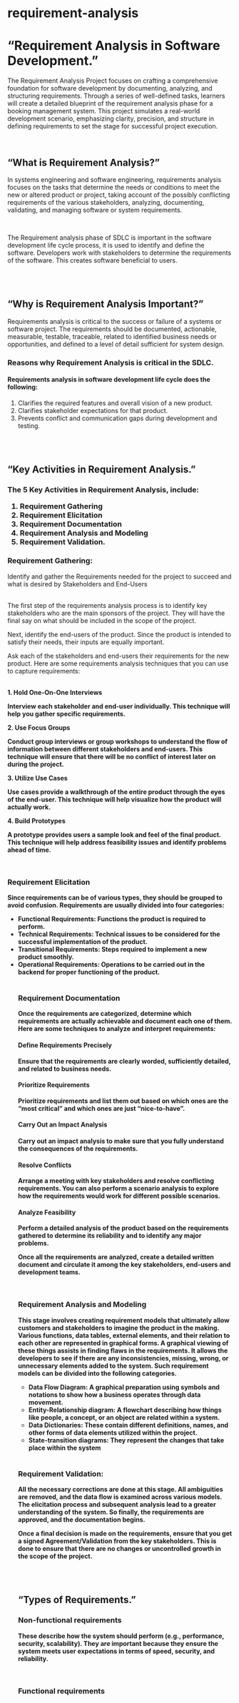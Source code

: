# requirement-analysis

<h1>“Requirement Analysis in Software Development.”</h1>
<p>The Requirement Analysis Project focuses on crafting a comprehensive foundation for software development by documenting, analyzing, and structuring requirements. Through a series of well-defined tasks, learners will create a detailed blueprint of the requirement analysis phase for a booking management system. This project simulates a real-world development scenario, emphasizing clarity, precision, and structure in defining requirements to set the stage for successful project execution.</p>

<br>

<h2>“What is Requirement Analysis?”</h2>
<p>In systems engineering and software engineering, requirements analysis focuses on the tasks that determine the needs or conditions to meet the new or altered product or project, taking account of the possibly conflicting requirements of the various stakeholders, analyzing, documenting, validating, and managing software or system requirements.</p>


<br>
<p>The Requirement analysis phase of SDLC is important in the software development life cycle process, it is used to identify and define the software. Developers work with stakeholders to determine the requirements of the software. This creates software beneficial to users.</p>

<br>
<br>

<h2>“Why is Requirement Analysis Important?”</h2>
<p>Requirements analysis is critical to the success or failure of a systems or software project. The requirements should be documented, actionable, measurable, testable, traceable, related to identified business needs or opportunities, and defined to a level of detail sufficient for system design.</p>

<h3>Reasons why Requirement Analysis is critical in the SDLC.</h3>
<h4>Requirements analysis in software development life cycle does the following:</h4>
<ol>
<li>Clarifies the required features and overall vision of a new product. </li>
<li>Clarifies stakeholder expectations for that product.</li>
<li>Prevents conflict and communication gaps during development and testing.</li></ol>

<br>
<br>

<h2>“Key Activities in Requirement Analysis.”</h2>

<h3>The 5 Key Activities in Requirement Analysis, include:</3>
<ol>
<li>Requirement Gathering</li>
<li>Requirement Elicitation</li>
<li>Requirement Documentation</li>
<li>Requirement Analysis and Modeling</li>
<li>Requirement Validation.</li></ol>

<h3><h3>
<h3>Requirement Gathering:</h3>
<p>Identify and gather the Requirements needed for the project to succeed and what is desired by  Stakeholders and End-Users</p>
<br>
The first step of the requirements analysis process is to identify key stakeholders who are the main sponsors of the project. They will have the final say on what should be included in the scope of the project. 

Next, identify the end-users of the product. Since the product is intended to satisfy their needs, their inputs are equally important. </p>

<p>Ask each of the stakeholders and end-users their requirements for the new product. Here are some requirements analysis techniques that you can use to capture requirements:</p>
<br>
<b>1. Hold One-On-One Interviews<b>
<p>
Interview each stakeholder and end-user individually. This technique will help you gather specific requirements.</p>
<b>2. Use Focus Groups</b>
<p>Conduct group interviews or group workshops to understand the flow of information between different stakeholders and end-users. This technique will ensure that there will be no conflict of interest later on during the project.</p>
<b>3. Utilize Use Cases</b>
<p>Use cases provide a walkthrough of the entire product through the eyes of the end-user. This technique will help visualize how the product will actually work.</p>
<b>4. Build Prototypes</b>
<p>A prototype provides users a sample look and feel of the final product. This technique will help address feasibility issues and identify problems ahead of time.</p>

<br>

<h3>Requirement Elicitation</h3>
<p>Since requirements can be of various types, they should be grouped to avoid confusion. Requirements are usually divided into four categories:<p>
<ul>
<li><b>Functional Requirements:</b> Functions the product is required to perform.</li>
<li><b>Technical Requirements:</b> Technical issues to be considered for the successful implementation of the product.</li>
<li><b>Transitional Requirements:</b> Steps required to implement a new product smoothly.</li>
<li><b>Operational Requirements:</b> Operations to be carried out in the backend for proper functioning of the product.</li>

<br>

<h3>Requirement Documentation</h3>
<p>Once the requirements are categorized, determine which requirements are actually achievable and document each one of them. Here are some techniques to analyze and interpret requirements:</p>

<h4>Define Requirements Precisely</h4>
<P>Ensure that the requirements are clearly worded, sufficiently detailed, and related to business needs.</p>

<h4>Prioritize Requirements</h4>
<p>Prioritize requirements and list them out based on which ones are the “most critical” and which ones are just “nice-to-have”.</p>

<h4>Carry Out an Impact Analysis<h4>
<p>Carry out an impact analysis to make sure that you fully understand the consequences of the requirements.</p>

<h4>Resolve Conflicts</h4>
<p>Arrange a meeting with key stakeholders and resolve conflicting requirements. You can also perform a scenario analysis to explore how the requirements would work for different possible scenarios.</p>

<h4>Analyze Feasibility</h4>
<p>Perform a detailed analysis of the product based on the requirements gathered to determine its reliability and to identify any major problems.</p>

<p>Once all the requirements are analyzed, create a detailed written document and circulate it among the key stakeholders, end-users and development teams.<p>

<br>

<h3>Requirement Analysis and Modeling</h3>
<p>This stage involves creating requirement models that ultimately allow customers and stakeholders to imagine the product in the making. Various functions, data tables, external elements, and their relation to each other are represented in graphical forms. A graphical viewing of these things assists in finding flaws in the requirements. It allows the developers to see if there are any inconsistencies, missing, wrong, or unnecessary elements added to the system. Such requirement models can be divided into the following categories.</p>

<ul>
<li><b>Data Flow Diagram:</b> A graphical preparation using symbols and notations to show how a business operates through data movement.</li>
<li><b>Entity-Relationship diagram:</b> A flowchart describing how things like people, a concept, or an object are related within a system.</li>
<li><b>Data Dictionaries:</b> These contain different definitions, names, and other forms of data elements utilized within the project.</li>
<li><b>State-transition diagrams:</b> They represent the changes that take place within the system</li></ul>
<br>
<h3>Requirement Validation:</h3>
<p>All the necessary corrections are done at this stage. All ambiguities are removed, and the data flow is examined across various models. The elicitation process and subsequent analysis lead to a greater understanding of the system. So finally, the requirements are approved, and the documentation begins. </p>
<p>Once a final decision is made on the requirements, ensure that you get a signed Agreement/Validation from the key stakeholders. This is done to ensure that there are no changes or uncontrolled growth in the scope of the project. </p>

<br>
<br>

<h2>“Types of Requirements.”</h2>

<h3>Non-functional requirements</h3>
<p>These describe how the system should perform (e.g., performance, security, scalability). They are important because they ensure the system meets user expectations in terms of speed, security, and reliability.</p>

<br>

<h3>Functional requirements</h3>
<p></p>